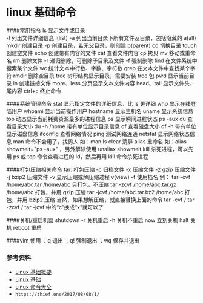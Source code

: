 # linux 基础命令

####常用指令
ls 显示文件或目录  
 -l 列出文件详细信息 l(list)
-a 列出当前目录下所有文件及目录，包括隐藏的 a(all)
mkdir 创建目录
-p 创建目录，若无父目录，则创建 p(parent)
cd 切换目录
touch 创建空文件
echo 创建带有内容的文件
cat 查看文件内容
cp 拷贝
mv 移动或重命名
rm 删除文件
-r 递归删除，可删除子目录及文件
-f 强制删除
find 在文件系统中搜索某个文件
wc 统计文本中行数、字数、字符数
grep 在文本文件中查找某个字符
rmdir 删除空目录
tree 树形结构显示目录，需要安装 tree 包
pwd 显示当前目录
ln 创建链接文件
more、less 分页显示文本文件内容
head、tail 显示文件头、尾内容
ctrl+c 终止命令

####系统管理命令
stat 显示指定文件的详细信息，比 ls 更详细
who 显示在线登陆用户
whoami 显示当前操作用户
hostname 显示主机名
uname 显示系统信息
top 动态显示当前耗费资源最多的进程信息
ps 显示瞬间进程状态 ps -aux
du 查看目录大小 du -h /home 带有单位显示目录信息
df 查看磁盘大小 df -h 带有单位显示磁盘信息
ifconfig 查看网络情况
ping 测试网络连通
netstat 显示网络状态信息
man 命令不会用了，找男人 如：man ls
clear 清屏
alias 重命名 如：alias showmeit="ps -aux" ，另外解除使用 unaliax showmeit
kill 杀死进程，可以先用 ps 或 top 命令查看进程的 id，然后再用 kill 命令杀死进程

####打包压缩相关命令
tar: 打包压缩
-c 归档文件
-x 压缩文件
-z gzip 压缩文件
-j bzip2 压缩文件
-v 显示压缩或解压缩过程 v(view)
-f 使用档名
例：
tar -cvf /home/abc.tar /home/abc 只打包，不压缩
tar -zcvf /home/abc.tar.gz /home/abc 打包，并用 gzip 压缩
tar -jcvf /home/abc.tar.bz2 /home/abc 打包，并用 bzip2 压缩
当然，如果想解压缩，就直接替换上面的命令 tar -cvf / tar -zcvf / tar -jcvf 中的“c”换成“x”就可以了

####关机/重启机器
shutdown
-r 关机重启
-h 关机不重启
now 立刻关机
halt 关机
reboot 重启

####vim 使用
：q 退出
：q! 强制退出
：wq 保存并退出
  


### 参考资料

- [Linux 基础概要](https://legacy.gitbook.com/book/abcfy2/linux_basic/details)
- [Linux 基础](http://linuxtools-rst.readthedocs.io/zh_CN/latest/base/index.html)
- [Linux 命令大全](http://man.linuxde.net/)
- `https://thief.one/2017/08/08/1/`
